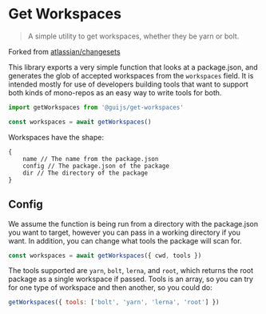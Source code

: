 # Get Workspaces

> A simple utility to get workspaces, whether they be yarn or bolt.

Forked from [atlassian/changesets](
https://github.com/atlassian/changesets/tree/master/packages/get-workspaces
)

This library exports a very simple function that looks at a package.json, and generates
the glob of accepted workspaces from the `workspaces` field. It is intended mostly for
use of developers building tools that want to support both kinds of mono-repos as an easy
way to write tools for both.

```javascript
import getWorkspaces from '@guijs/get-workspaces'

const workspaces = await getWorkspaces()
```

Workspaces have the shape:

```
{
    name // The name from the package.json
    config // The package.json of the package
    dir // The directory of the package
}
```

## Config

We assume the function is being run from a directory with the package.json you want to target,
however you can pass in a working directory if you want. In addition, you can change what tools
the package will scan for.

```javascript
const workspaces = await getWorkspaces({ cwd, tools })
```

The tools supported are `yarn`, `bolt`, `lerna`, and `root`, which returns the root package as a single workspace if passed.
Tools is an array, so you can try for one type of workspace and then another, so you could do:

```javascript
getWorkspaces({ tools: ['bolt', 'yarn', 'lerna', 'root'] })
```
